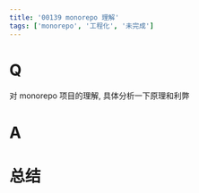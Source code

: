```yaml
---
title: '00139 monorepo 理解'
tags: ['monorepo', '工程化', '未完成']
---
```


# Q

对 monorepo 项目的理解, 具体分析一下原理和利弊

# A



# 总结



<script>
  function func() {

  }
  
</script>
